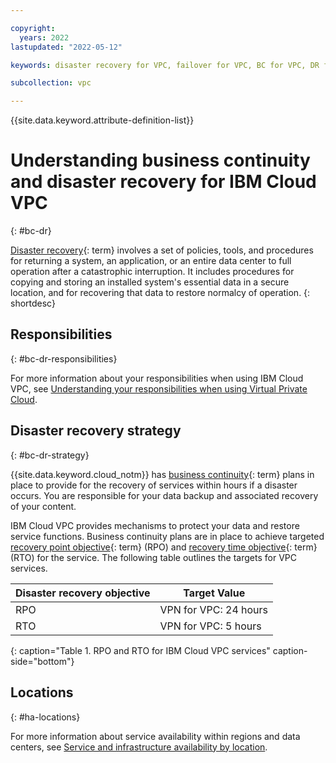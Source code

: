```yaml
---

copyright:
  years: 2022
lastupdated: "2022-05-12"

keywords: disaster recovery for VPC, failover for VPC, BC for VPC, DR for VPC, business continuity for VPC, disaster recovery for VPC

subcollection: vpc

---
```


{{site.data.keyword.attribute-definition-list}}

# Understanding business continuity and disaster recovery for IBM Cloud VPC
{: #bc-dr}

 [Disaster recovery](#x2113280){: term} involves a set of policies, tools, and procedures for returning a system, an application, or an entire data center to full operation after a catastrophic interruption. It includes procedures for copying and storing an installed system's essential data in a secure location, and for recovering that data to restore normalcy of operation.
{: shortdesc}

## Responsibilities
{: #bc-dr-responsibilities}

For more information about your responsibilities when using IBM Cloud VPC, see [Understanding your responsibilities when using Virtual Private Cloud](/docs/vpc?topic=vpc-responsibilities-vpc).

## Disaster recovery strategy 
{: #bc-dr-strategy}

{{site.data.keyword.cloud_notm}} has [business continuity](#x3026801){: term} plans in place to provide for the recovery of services within hours if a disaster occurs. You are responsible for your data backup and associated recovery of your content.

IBM Cloud VPC provides mechanisms to protect your data and restore service functions. Business continuity plans are in place to achieve targeted [recovery point objective](#x3429911){: term} (RPO) and [recovery time objective](#x3167918){: term} (RTO) for the service. The following table outlines the targets for VPC services.

| Disaster recovery objective | Target Value   |
|---|---|
|  RPO | VPN for VPC: 24 hours |
|  RTO | VPN for VPC: 5 hours  |
{: caption="Table 1. RPO and RTO for IBM Cloud VPC services" caption-side="bottom"}

## Locations
{: #ha-locations}

For more information about service availability within regions and data centers, see [Service and infrastructure availability by location](/docs/overview?topic=overview-services_region).

